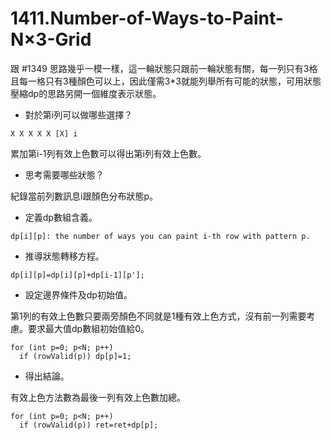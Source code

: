 # 1411.Number-of-Ways-to-Paint-N×3-Grid

跟 #1349 思路幾乎一模一樣，這一輪狀態只跟前一輪狀態有關，每一列只有3格且每一格只有3種顏色可以上，因此僅需3*3就能列舉所有可能的狀態，可用狀態壓縮dp的思路另開一個維度表示狀態。

- 對於第i列可以做哪些選擇？

```
X X X X X [X] i
```

累加第i-1列有效上色數可以得出第i列有效上色數。

- 思考需要哪些狀態？

紀錄當前列數訊息i跟顏色分布狀態p。

- 定義dp數組含義。

```
dp[i][p]: the number of ways you can paint i-th row with pattern p.
```

- 推導狀態轉移方程。

```
dp[i][p]=dp[i][p]+dp[i-1][p'];
```

- 設定邊界條件及dp初始值。

第1列的有效上色數只要兩旁顏色不同就是1種有效上色方式，沒有前一列需要考慮。要求最大值dp數組初始值給0。

```
for (int p=0; p<N; p++)
  if (rowValid(p)) dp[p]=1;
```

- 得出結論。

有效上色方法數為最後一列有效上色數加總。

```
for (int p=0; p<N; p++)
  if (rowValid(p)) ret=ret+dp[p];
```
